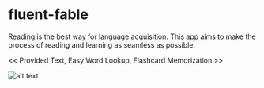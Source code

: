 # fluent-fable

Reading is the best way for language acquisition. 
This app aims to make the process of reading and learning as seamless as possible.

<< Provided Text, Easy Word Lookup, Flashcard Memorization >>

![alt text](https://github.com/paul-song-minerva/fluent-fable/blob/main/FluentFable/assets/showcase.gif)
